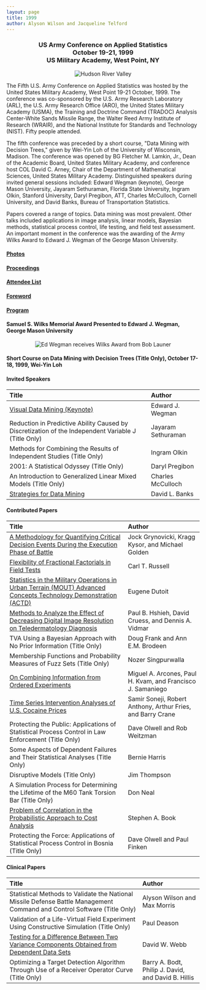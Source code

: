```yaml
---
layout: page
title: 1999
author: Alyson Wilson and Jacqueline Telford
---
```

<div align="center"><h3>US Army Conference on Applied Statistics<br>
October 19-21, 1999<br>
US Military Academy, West Point, NY</h3></div>

<p align="center">
  <img src="https://alysongwilson.github.io/ACAS/DOE5/hudson.jpg" alt="Hudson River Valley">
</p>

The Fifth U.S. Army Conference on Applied Statistics was hosted by the United States Military Academy, West Point 19-21 October, 1999. The conference was co-sponsored by the U.S. Army Research Laboratory (ARL), the U.S. Army Research Office (ARO), the United States Military Academy (USMA), the Training and Doctrine Command (TRADOC) Analysis Center-White Sands Missile Range, the Walter Reed Army Institute of Research (WRAIR), and the National Institute for Standards and Technology (NIST). Fifty people attended.

The fifth conference was preceded by a short course, "Data Mining with Decision Trees," given by Wei-Yin Loh of the University of Wisconsin, Madison. The conference was opened by BG Fletcher M. Lamkin, Jr., Dean of the Academic Board, United States Military Academy, and conference host COL David C. Arney, Chair of the Department of Mathematical Sciences, United States Military Academy. Distinguished speakers during invited general sessions included: Edward Wegman (keynote), George Mason University, Jayaram Sethuraman,
Florida State University, Ingram Olkin, Stanford University, Daryl Pregibon, ATT, Charles McCulloch, Cornell University, and David Banks, Bureau of Transportation Statistics.

Papers covered a range of topics. Data mining was most prevalent. Other talks included applications in image analysis, linear models, Bayesian methods, statistical process control, life testing, and field test assessment. An important moment in the conference was the awarding of the Army Wilks Award to Edward J. Wegman of the George Mason University.


#### [Photos](https://alysongwilson.github.io/ACAS/DOE5/1999.pdf)

#### [Proceedings](https://alysongwilson.github.io/ACAS/DOE5/ACAS05.pdf#page=1)

#### [Attendee List](https://alysongwilson.github.io/ACAS/DOE5/ACAS05.pdf#page=113)

#### [Foreword](https://alysongwilson.github.io/ACAS/DOE5/ACAS05.pdf#page=5)

#### [Program](https://alysongwilson.github.io/ACAS/DOE5/ACAS05.pdf#page=9)

#### Samuel S. Wilks Memorial Award Presented to Edward J. Wegman, George Mason University
<p align="center">
  <img src="https://alysongwilson.github.io/ACAS/DOE5/EdWilks.jpg" alt="Ed Wegman receives Wilks Award from Bob Launer">
</p>

#### Short Course on Data Mining with Decision Trees (Title Only), October 17-18, 1999, Wei-Yin Loh  


#### Invited Speakers

| Title | Author |
| :--- | :--- |
| [Visual Data Mining (Keynote)](https://alysongwilson.github.io/ACAS/DOE5/ACAS05.pdf#page=17) | Edward J. Wegman |
| Reduction in Predictive Ability Caused by Discretization of the Independent Variable J (Title Only) | Jayaram Sethuraman |
| Methods for Combining the Results of Independent Studies (Title Only) | Ingram Olkin |
| 2001: A Statistical Odyssey (Title Only) | Daryl Pregibon |
| An Introduction to Generalized Linear Mixed Models (Title Only) | Charles McCulloch |
| [Strategies for Data Mining](https://alysongwilson.github.io/ACAS/DOE5/ACAS05.pdf#page=103) | David L. Banks |


#### Contributed Papers

| Title | Author |
| :--- | :--- |
| [A Methodology for Quantifying Critical Decision Events During the Execution Phase of Battle](https://alysongwilson.github.io/ACAS/DOE5/ACAS05.pdf#page=23) | Jock Grynovicki, Kragg Kysor, and Michael Golden |
| [Flexibility of Fractional Factorials in Field Tests](https://alysongwilson.github.io/ACAS/DOE5/ACAS05.pdf#page=33) | Carl T. Russell |
| [Statistics in the Military Operations in Urban Terrain (MOUT) Advanced Concepts Technology Demonstration (ACTD)](https://alysongwilson.github.io/ACAS/DOE5/ACAS05.pdf#page=49) | Eugene Dutoit |
| [Methods to Analyze the Effect of Decreasing Digital Image Resolution on Teledermatology Diagnosis](https://alysongwilson.github.io/ACAS/DOE5/ACAS05.pdf#page=57) | Paul B. Hshieh, David Cruess, and Dennis A. Vidmar |
| TVA Using a Bayesian Approach with No Prior Information (Title Only) | Doug Frank and Ann E.M. Brodeen |
| Membership Functions and Probability Measures of Fuzz Sets (Title Only) | Nozer Singpurwalla |
| [On Combining Information from Ordered Experiments](https://alysongwilson.github.io/ACAS/DOE5/ACAS05.pdf#page=67) | Miguel A. Arcones, Paul H. Kvam, and Francisco J. Samaniego |
| [Time Series Intervention Analyses of U.S. Cocaine Prices](https://alysongwilson.github.io/ACAS/DOE5/ACAS05.pdf#page=83) | Samir Soneji, Robert Anthony, Arthur Fries, and Barry Crane |
| Protecting the Public: Applications of Statistical Process Control in Law Enforcement (Title Only) | Dave Olwell and Rob Weitzman |
| Some Aspects of Dependent Failures and Their Statistical Analyses (Title Only) | Bernie Harris |
| Disruptive Models (Title Only) | Jim Thompson |
| A Simulation Process for Determining the Lifetime of the M60 Tank Torsion Bar (Title Only) | Don Neal |
| [Problem of Correlation in the Probabilistic Approach to Cost Analysis](https://alysongwilson.github.io/ACAS/DOE5/ACAS05.pdf#page=93) | Stephen A. Book |
| Protecting the Force: Applications of Statistical Process Control in Bosnia (Title Only) | Dave Olwell and Paul Finken |


#### Clinical Papers

| Title | Author |
| :--- | :--- |
| Statistical Methods to Validate the National Missile Defense Battle Management Command and Control Software (Title Only) | Alyson Wilson and Max Morris |
| Validation of a Life-Virtual Field Experiment Using Constructive Simulation (Title Only) | Paul Deason |
| [Testing for a Difference Between Two Variance Components Obtained from Dependent Data Sets](https://alysongwilson.github.io/ACAS/DOE5/ACAS05.pdf#page=61) | David W. Webb |
| Optimizing a Target Detection Algorithm Through Use of a Receiver Operator Curve (Title Only) | Barry A. Bodt, Philip J. David, and David B. Hillis |
